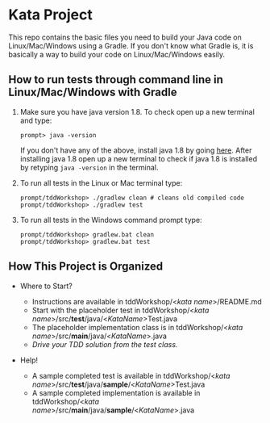 # Kata Project

This repo contains the basic files you need to build your Java code on 
Linux/Mac/Windows using a Gradle. If you don't know what Gradle is, it is 
basically a way to build your code on Linux/Mac/Windows easily. 

## How to run tests through command line in Linux/Mac/Windows with Gradle

1. Make sure you have java version 1.8. To check open up a new 
   terminal and type:
   ```  
   prompt> java -version
   ```  
   If you don't have any of the above, install java 1.8 by going [
   here](http://www.oracle.com/technetwork/java/javase/downloads/jdk8-downloads-2133151.html). 
   After installing java 1.8 open up a new terminal to check if java 1.8 is 
   installed by retyping `java -version` in the terminal.

2. To run all tests in the Linux or Mac terminal type: 
   ```
   prompt/tddWorkshop> ./gradlew clean # cleans old compiled code
   prompt/tddWorkshop> ./gradlew test
   ```

3. To run all tests in the Windows command prompt type:
   ```
   prompt/tddWorkshop> gradlew.bat clean 
   prompt/tddWorkshop> gradlew.bat test
   ```
   
## How This Project is Organized
- Where to Start?

    - Instructions are available in tddWorkshop/\<*kata name*\>/README.md
    - Start with the placeholder test in tddWorkshop/\<*kata name*\>/src/**test**/java/\<*KataName*\>Test.java
    - The placeholder implementation class is in tddWorkshop/\<*kata name*\>/src/**main**/java/\<*KataName*\>.java
    - *Drive your TDD solution from the test class.*
- Help!
    - A sample completed test is available in tddWorkshop/\<*kata name*\>/src/**test**/java/**sample**/\<*KataName*\>Test.java
    - A sample completed implementation is available in tddWorkshop/\<*kata name*\>/src/**main**/java/**sample**/\<*KataName*\>.java
